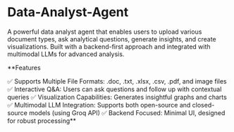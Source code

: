 # Data-Analyst-Agent
A powerful data analyst agent that enables users to upload various document types, ask analytical questions, generate insights, and create visualizations. Built with a backend-first approach and integrated with multimodal LLMs for advanced analysis.


**Features

✅ Supports Multiple File Formats: .doc, .txt, .xlsx, .csv, .pdf, and image files
✅ Interactive Q&A: Users can ask questions and follow up with contextual queries
✅ Visualization Capabilities: Generates insightful graphs and charts
✅ Multimodal LLM Integration: Supports both open-source and closed-source models (using Groq API)
✅ Backend Focused: Minimal UI, designed for robust processing**
